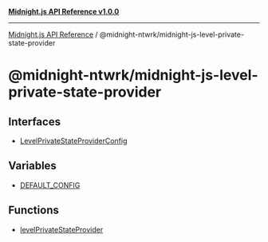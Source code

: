 [**Midnight.js API Reference v1.0.0**](../../README.md)

***

[Midnight.js API Reference](../../packages.md) / @midnight-ntwrk/midnight-js-level-private-state-provider

# @midnight-ntwrk/midnight-js-level-private-state-provider

## Interfaces

- [LevelPrivateStateProviderConfig](interfaces/LevelPrivateStateProviderConfig.md)

## Variables

- [DEFAULT\_CONFIG](variables/DEFAULT_CONFIG.md)

## Functions

- [levelPrivateStateProvider](functions/levelPrivateStateProvider.md)
